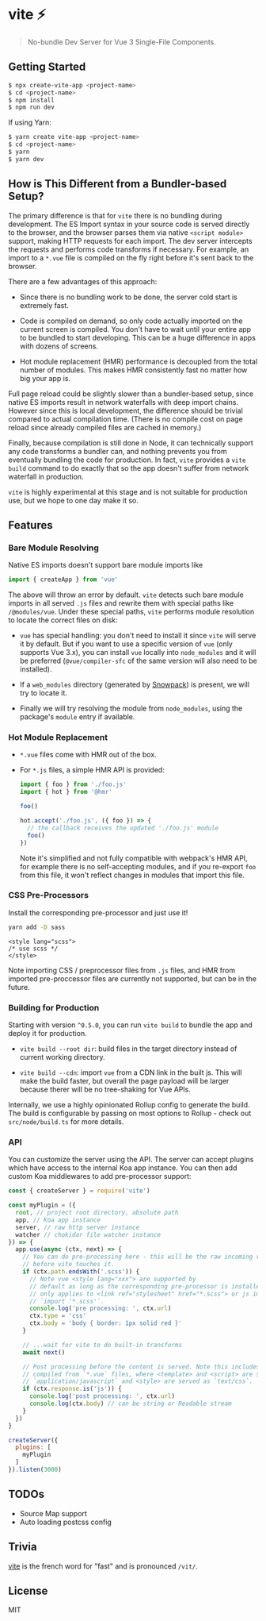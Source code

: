 # vite ⚡

> No-bundle Dev Server for Vue 3 Single-File Components.

## Getting Started

```bash
$ npx create-vite-app <project-name>
$ cd <project-name>
$ npm install
$ npm run dev
```

If using Yarn:

``` bash
$ yarn create vite-app <project-name>
$ cd <project-name>
$ yarn
$ yarn dev
```

## How is This Different from a Bundler-based Setup?

The primary difference is that for `vite` there is no bundling during development. The ES Import syntax in your source code is served directly to the browser, and the browser parses them via native `<script module>` support, making HTTP requests for each import. The dev server intercepts the requests and performs code transforms if necessary. For example, an import to a `*.vue` file is compiled on the fly right before it's sent back to the browser.

There are a few advantages of this approach:

- Since there is no bundling work to be done, the server cold start is extremely fast.

- Code is compiled on demand, so only code actually imported on the current screen is compiled. You don't have to wait until your entire app to be bundled to start developing. This can be a huge difference in apps with dozens of screens.

- Hot module replacement (HMR) performance is decoupled from the total number of modules. This makes HMR consistently fast no matter how big your app is.

Full page reload could be slightly slower than a bundler-based setup, since native ES imports result in network waterfalls with deep import chains. However since this is local development, the difference should be trivial compared to actual compilation time. (There is no compile cost on page reload since already compiled files are cached in memory.)

Finally, because compilation is still done in Node, it can technically support any code transforms a bundler can, and nothing prevents you from eventually bundling the code for production. In fact, `vite` provides a `vite build` command to do exactly that so the app doesn't suffer from network waterfall in production.

`vite` is highly experimental at this stage and is not suitable for production use, but we hope to one day make it so.

## Features

### Bare Module Resolving

Native ES imports doesn't support bare module imports like

```js
import { createApp } from 'vue'
```

The above will throw an error by default. `vite` detects such bare module imports in all served `.js` files and rewrite them with special paths like `/@modules/vue`. Under these special paths, `vite` performs module resolution to locate the correct files on disk:

- `vue` has special handling: you don't need to install it since `vite` will serve it by default. But if you want to use a specific version of `vue` (only supports Vue 3.x), you can install `vue` locally into `node_modules` and it will be preferred (`@vue/compiler-sfc` of the same version will also need to be installed).

- If a `web_modules` directory (generated by [Snowpack](https://www.snowpack.dev/)) is present, we will try to locate it.

- Finally we will try resolving the module from `node_modules`, using the package's `module` entry if available.

### Hot Module Replacement

- `*.vue` files come with HMR out of the box.

- For `*.js` files, a simple HMR API is provided:

  ```js
  import { foo } from './foo.js'
  import { hot } from '@hmr'

  foo()

  hot.accept('./foo.js', ({ foo }) => {
    // the callback receives the updated './foo.js' module
    foo()
  })
  ```

  Note it's simplified and not fully compatible with webpack's HMR API, for example there is no self-accepting modules, and if you re-export `foo` from this file, it won't reflect changes in modules that import this file.

### CSS Pre-Processors

Install the corresponding pre-processor and just use it!

``` bash
yarn add -D sass
```
``` vue
<style lang="scss">
/* use scss */
</style>
```

Note importing CSS / preprocessor files from `.js` files, and HMR from imported pre-proccessor files are currently not supported, but can be in the future.

### Building for Production

Starting with version `^0.5.0`, you can run `vite build` to bundle the app and deploy it for production.

- `vite build --root dir`: build files in the target directory instead of current working directory.

- `vite build --cdn`: import `vue` from a CDN link in the built js. This will make the build faster, but overall the page payload will be larger because therer will be no tree-shaking for Vue APIs.

Internally, we use a highly opinionated Rollup config to generate the build. The build is configurable by passing on most options to Rollup - check out `src/node/build.ts` for more details.

### API

You can customize the server using the API. The server can accept plugins which have access to the internal Koa app instance. You can then add custom Koa middlewares to add pre-processor support:

``` js
const { createServer } = require('vite')

const myPlugin = ({
  root, // project root directory, absolute path
  app, // Koa app instance
  server, // raw http server instance
  watcher // chokidar file watcher instance
}) => {
  app.use(async (ctx, next) => {
    // You can do pre-processing here - this will be the raw incoming requests
    // before vite touches it.
    if (ctx.path.endsWith('.scss')) {
      // Note vue <style lang="xxx"> are supported by
      // default as long as the corresponding pre-processor is installed, so this
      // only applies to <link ref="stylesheet" href="*.scss"> or js imports like
      // `import '*.scss'`.
      console.log('pre processing: ', ctx.url)
      ctx.type = 'css'
      ctx.body = 'body { border: 1px solid red }'
    }

    // ...wait for vite to do built-in transforms
    await next()

    // Post processing before the content is served. Note this includes parts
    // compiled from `*.vue` files, where <template> and <script> are served as
    // `application/javascript` and <style> are served as `text/css`.
    if (ctx.response.is('js')) {
      console.log('post processing: ', ctx.url)
      console.log(ctx.body) // can be string or Readable stream
    }
  })
}

createServer({
  plugins: [
    myPlugin
  ]
}).listen(3000)
```

## TODOs

- Source Map support
- Auto loading postcss config

## Trivia

[vite](https://en.wiktionary.org/wiki/vite) is the french word for "fast" and is pronounced `/vit/`.

## License

MIT
